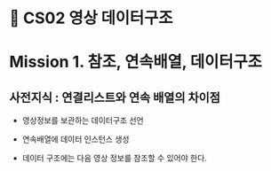 🎯 CS02 영상 데이터구조
=
# Mission 1. 참조, 연속배열, 데이터구조

## 사전지식 : 연결리스트와 연속 배열의 차이점

- 영상정보를 보관하는 데이터구조 선언

- 연속배열에 데이터 인스턴스 생성

- 데이터 구조에는 다음 영상 정보를 참조할 수 있어야 한다.
